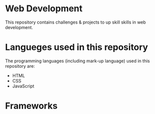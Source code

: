 # Web Development 

This repository contains challenges & projects to up skill skills in web development. 

# Langueges used in this repository
The programming languages (including mark-up language) used in this repository are:

- HTML
- CSS
- JavaScript

# Frameworks

